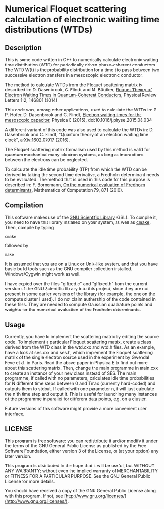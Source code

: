 # Numerical Floquet scattering calculation of electronic waiting time distributions (WTDs)

## Description
This is some code written in C++ to numerically calculate electronic waiting
time distribution (WTD) for periodically driven phase-coherent conductors. The
WTD W(t) is the probability distribution for a time t to pass between two
successive electron transfers in a mesoscopic electronic conductor.

The method to calculate WTDs from the Floquet scattering matrix is described in:
D. Dasenbrook, C. Flindt and M. Büttiker, [Floquet Theory of Electron Waiting Times in Quantum-Coherent Conductors](http://dx.doi.org/10.1103/PhysRevLett.112.146801), Physical Review Letters 112, 146801 (2014)

This code was, among other applications, used to calculate the WTDs in:
P. P. Hofer, D. Dasenbrook and C. Flindt, [Electron waiting times for the mesoscopic capacitor](http://dx.doi.org/10.1016/j.physe.2015.08.034), Physica E (2015), doi:10.1016/j.physe.2015.08.034

A different variant of this code was also used to calculate the WTDs in:
D. Dasenbrook and C. Flindt, "Quantum theory of an electron waiting time clock", [arXiv:1602.07917](arxiv.org/abs/1602.07917) (2016).

The Floquet scattering matrix formalism used by this method is valid for quantum mechanical many-electron systems, as long as interactions between the electrons can be neglected.

To calculate the idle time probability (ITP) from which the WTD can be derived by taking the second time derivative, a Fredholm determinant needs to be evaluated. The method that is used in this code for this purpose is described in:
F. Bornemann, [On the numerical evaluation of Fredholm determinants](http://dx.doi.org/10.1090/S0025-5718-09-02280-7), Mathematics of Computation 79, 871 (2010).

## Compilation
This software makes use of the [GNU Scientific Library](www.gnu.org/software/gsl) (GSL). To compile it, you need to have this library installed on your system, as well as [cmake](cmake.org). Then, compile by typing
```
cmake
```
followed by
```
make
```

It is assumed that you are on a Linux or Unix-like system, and that you have
basic build tools such as the GNU compiler collection installed. Windows/Cygwin
might work as well.

I have copied over the files "glfixed.c" and "glfixed.h" from the current
version of the GNU Scientific library into this project, since they are not
present in some earlier versions of the library (for example, the one on the
compute cluster I used). I do not claim authership of the code contained in
these files. They are needed to compute Gaussian quadrature points and weights
for the numerical evaluation of the Fredholm determinants.

## Usage
Currently, you have to implement the scattering matrix by editing the source
code. To implement a particular Floquet scattering matrix, create a class
derived from the WTD class in the wtd.cxx and wtd.h files. As an example, have a
look at ses.cxx and ses.h, which implement the Floquet scattering matrix of the
single electron source used in the experiment by Gwendal Feve et al. in Paris.
Read the above paper in Physica E to find out more about this scattering matrix.
Then, change the main programme in main.cxx to create an instance of your new
class instead of SES. The main programme, if called with no parameters,
calculates idle time probabilities for N different time steps between 0 and Tmax
(currently hard-coded) and outputs them to stdout. If called with one parameter
n, it will just calculate the n'th time step and output it. This is useful for
launching many instances of the programme in parallel for different data points,
e.g. on a cluster.

Future versions of this software might provide a more convenient user interface.

## LICENSE
This program is free software: you can redistribute it and/or modify it under
the terms of the GNU General Public License as published by the Free Software
Foundation, either version 3 of the License, or (at your option) any later
version.

This program is distributed in the hope that it will be useful, but WITHOUT ANY
WARRANTY; without even the implied warranty of MERCHANTABILITY or FITNESS FOR A
PARTICULAR PURPOSE.  See the GNU General Public License for more details.

You should have received a copy of the GNU General Public License along with
this program.  If not, see [http://www.gnu.org/licenses/](http://www.gnu.org/licenses/).
